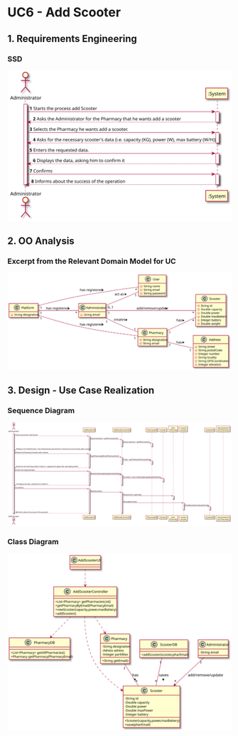 # UC6 - Add Scooter

## 1. Requirements Engineering

### SSD
![UC6_SSD.svg](UC6_SSD.svg)

## 2. OO Analysis

### Excerpt from the Relevant Domain Model for UC

![UC6_MD.svg](UC6_MD.svg)

## 3. Design - Use Case Realization

### Sequence Diagram

 ![UC6_SD.svg](UC6_SD.svg)

### Class Diagram

 ![UC6_CD.svg](UC6_CD.svg)
